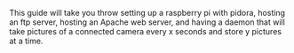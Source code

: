 This guide will take you throw setting up a raspberry pi with pidora, hosting an ftp server, hosting an Apache web server, and having a daemon that will take pictures of a connected camera every x seconds and store y pictures at a time.